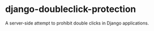 django-doubleclick-protection
=============================

A server-side attempt to prohibit double clicks in Django applications.
